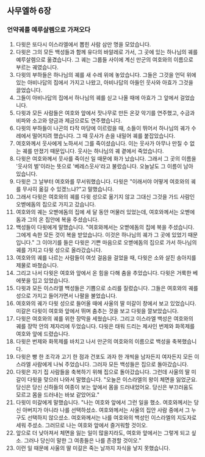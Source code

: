 ## 사무엘하 6장

### 언약궤를 예루살렘으로 가져오다
1. 다윗은 또다시 이스라엘에서 뽑힌 사람 삼만 명을 모았습니다.
2. 다윗은 그의 모든 백성들과 함께 유다의 바알레로 가서, 그 곳에 있는 하나님의 궤를 예루살렘으로 옮겼습니다. 그 궤는 그룹들 사이에 계신 만군의 여호와의 이름으로 부르는 궤였습니다.
3. 다윗의 부하들은 하나님의 궤를 새 수레 위에 놓았습니다. 그들은 그것을 언덕 위에 있는 아비나답의 집에서 가지고 나왔고, 아비나답의 아들인 웃사와 아효가 그것을 끌었습니다.
4. 그들이 아비나답의 집에서 하나님의 궤를 싣고 나올 때에 아효가 그 앞에서 걸었습니다.
5. 다윗과 모든 사람들은 여호와 앞에서 잣나무로 만든 온갖 악기를 연주했고, 수금과 비파와 소고와 양금과 제금으로도 연주했습니다.
6. 다윗의 부하들이 나곤의 타작 마당에 이르렀을 때, 소들이 뛰어서 하나님의 궤가 수레에서 떨어지려 했습니다. 그 때 웃사가 손을 내밀어 궤를 붙잡았습니다.
7. 여호와께서 웃사에게 노하셔서 그를 죽이셨습니다. 이는 웃사가 아무나 만질 수 없는 궤를 만졌기 때문입니다. 웃사는 하나님의 궤 곁에서 죽었습니다.
8. 다윗은 여호와께서 웃사를 죽이신 일 때문에 화가 났습니다. 그래서 그 곳의 이름을 '웃사의 벌'이라는 뜻으로 '베레스웃사'라고 불렀습니다. 오늘날도 그 이름이 남아 있습니다.
9. 다윗은 그 날부터 여호와를 무서워했습니다. 다윗은 "이래서야 어떻게 여호와의 궤를 무사히 옮길 수 있겠느냐?"고 말했습니다.
10. 그래서 다윗은 여호와의 궤를 다윗 성으로 옮기지 않고 그대신 그것을 가드 사람인 오벧에돔의 집으로 가지고 갔습니다.
11. 여호와의 궤는 오벧에돔의 집에 세 달 동안 머물러 있었는데, 여호와께서는 오벧에돔과 그의 온 집안에 복을 주셨습니다.
12. 백성들이 다윗에게 말했습니다. "여호와께서는 오벧에돔의 집에 복을 주셨습니다. 그에게 속한 모든 것이 복을 받았습니다. 이것은 하나님의 궤가 그 곳에 있었기 때문입니다." 그 이야기를 들은 다윗은 기쁜 마음으로 오벧에돔의 집으로 가서 하나님의 궤를 가지고 다윗 성으로 올라갔습니다.
13. 여호와의 궤를 나르는 사람들이 여섯 걸음을 걸었을 때, 다윗은 소와 살진 송아지를 제물로 바쳤습니다.
14. 그리고 나서 다윗은 여호와 앞에서 온 힘을 다해 춤을 추었습니다. 다윗은 거룩한 베 에봇을 입고 있었습니다.
15. 다윗과 모든 이스라엘 백성들은 기쁨으로 소리를 질렀습니다. 그들은 여호와의 궤를 성으로 가지고 들어가면서 나팔을 불었습니다.
16. 여호와의 궤가 다윗 성으로 들어올 때에 사울의 딸 미갈이 창에서 보고 있었습니다. 미갈은 다윗이 여호와 앞에서 뛰며 춤추는 것을 보고 다윗을 깔보았습니다.
17. 다윗은 여호와의 궤를 위한 장막을 세웠습니다. 그리고 이스라엘 백성은 여호와의 궤를 장막 안의 제자리에 두었습니다. 다윗은 태워 드리는 제사인 번제와 화목제를 여호와 앞에 드렸습니다.
18. 다윗은 번제와 화목제를 바치고 나서 만군의 여호와의 이름으로 백성을 축복했습니다.
19. 다윗은 빵 한 조각과 고기 한 점과 건포도 과자 한 개씩을 남자든지 여자든지 모든 이스라엘 사람에게 나눠 주었습니다. 그러자 모든 백성들은 집으로 돌아갔습니다.
20. 다윗은 자기 집 사람들을 축복하기 위해 집으로 돌아갔습니다. 그런데 사울의 딸 미갈이 다윗을 맞으러 나와서 말했습니다. "오늘은 이스라엘의 왕이 체면을 잃었군요. 당신은 당신 신하들의 여종이 보는 앞에서 몸을 드러내었어요. 당신은 부끄러움도 모르고 몸을 드러내는 바보 같았어요."
21. 다윗이 미갈에게 말했습니다. "나는 여호와 앞에서 그런 일을 했소. 여호와께서는 당신 아버지가 아니라 나를 선택하셨소. 여호와께서는 사울의 집안 사람 중에서 그 누구도 선택하지 않으셨소. 여호와께서는 나를 여호와의 백성인 이스라엘의 지도자로 세워 주셨소. 그러므로 나는 여호와 앞에서 즐거워할 것이오.
22. 앞으로 더 낮아져서 체면을 잃는 일이 많을지라도, 여호와 앞에서는 그렇게 되고 싶소. 그러나 당신이 말한 그 여종들은 나를 존경할 것이오."
23. 이런 일 때문에 사울의 딸 미갈은 죽는 날까지 자식을 낳지 못했습니다.